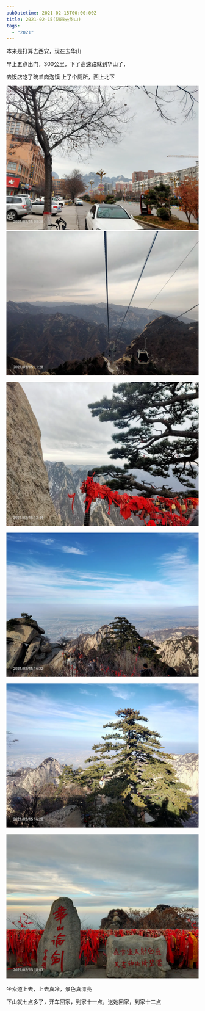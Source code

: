 ```yaml
---
pubDatetime: 2021-02-15T00:00:00Z
title: 2021-02-15(初四去华山)
tags:
  - "2021"
---
```


本来是打算去西安，现在去华山


早上五点出门，300公里，下了高速路就到华山了，

去饭店吃了碗羊肉泡馍
上了个厕所，西上北下

![](../../img/6904315-0c110f7f34b8f397.jpg)
![](../../img/6904315-9205b0bce2345746.jpg)

![](../../img/6904315-0b800b5c7d3f5af9.jpg)

![](../../img/6904315-bb315456ee9cfa4c.jpg)

![](../../img/6904315-8c3b7c46e1890443.jpg)

![](../../img/6904315-ed33cd3d2ee30f9e.jpg)

坐索道上去，上去真冷，景色真漂亮

下山就七点多了，开车回家，到家十一点，送她回家，到家十二点

